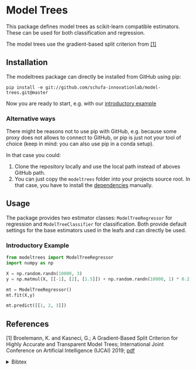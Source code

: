 # Model Trees
This package defines model trees as scikit-learn compatible estimators.
These can be used for both classification and regression.

The model trees use the gradient-based split criterion from [[1]](#References)

## Installation
The modeltrees package can directly be installed from GitHub using pip:
```shell scrip
pip install -e git://github.com/schufa-innovationlab/model-trees.git@master
```

Now you are ready to start, e.g. with our [introductory example](#introductory-example)

### Alternative ways
There might be reasons not to use pip with GitHub, e.g. because some
proxy does not allows to connect to GitHub, or pip is just not
your tool of choice (keep in mind: you can also use pip in a conda setup). 

In that case you could:
1. Clone the repository locally and use the local path instead of aboves 
GitHub path.
2. You can just copy the `modeltrees` folder into your projects source root.
In that case, you have to install the [dependencies](requirements.txt) manually.


## Usage
The package provides two estimator classes:
`ModelTreeRegressor` for regression and `ModelTreeClassifier` for classification.
Both provide default settings for the base estimators used in the leafs and can directly be used.

### Introductory Example
```python
from modeltrees import ModelTreeRegressor
import numpy as np

X = np.random.randn(10000, 3)
y = np.matmul(X, [[-1], [2], [1.5]]) + np.random.randn(10000, 1) * 0.2

mt = ModelTreeRegressor()
mt.fit(X,y)

mt.predict([[1, 2, 3]])
```

## References
[1] Broelemann, K. and Kasneci, G.;
A Gradient-Based Split Criterion for Highly Accurate and Transparent Model Trees;
International Joint Conference on Artificial Intelligence (IJCAI) 2019; [pdf](https://arxiv.org/abs/1809.09703)
<details><summary>Bibtex</summary>
<p>

```
@inproceedings{Broelemann2019modeltrees,
    author = {Klaus Broelemann and Gjergji Kasneci},
    title  = {A Gradient-Based Split Criterion for Highly
              Accurate and Transparent Model Trees},
    booktitle = {Proceedings of the 28th International Joint
              Conference on Artificial Intelligence, {IJCAI} 2019},
    year = 2019
}
```

</p>
</details>